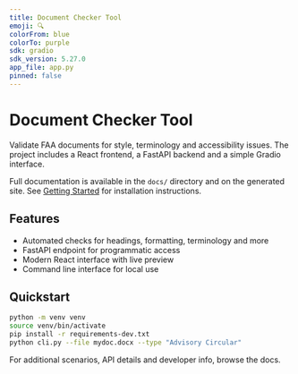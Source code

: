 ```yaml
---
title: Document Checker Tool
emoji: 🔍
colorFrom: blue
colorTo: purple
sdk: gradio
sdk_version: 5.27.0
app_file: app.py
pinned: false
---
```


# Document Checker Tool

Validate FAA documents for style, terminology and accessibility issues. The project includes a React frontend, a FastAPI backend and a simple Gradio interface.

Full documentation is available in the `docs/` directory and on the generated site. See [Getting Started](docs/getting-started.md) for installation instructions.

## Features
- Automated checks for headings, formatting, terminology and more
- FastAPI endpoint for programmatic access
- Modern React interface with live preview
- Command line interface for local use

## Quickstart
```bash
python -m venv venv
source venv/bin/activate
pip install -r requirements-dev.txt
python cli.py --file mydoc.docx --type "Advisory Circular"
```

For additional scenarios, API details and developer info, browse the docs.
